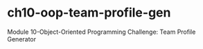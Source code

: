 # ch10-oop-team-profile-gen
Module 10-Object-Oriented Programming Challenge: Team Profile Generator

